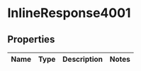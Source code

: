 # InlineResponse4001

## Properties
Name | Type | Description | Notes
------------ | ------------- | ------------- | -------------
